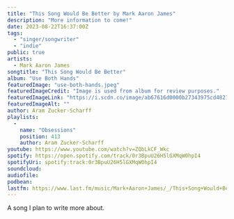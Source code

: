 ```yaml
---
title: "This Song Would Be Better by Mark Aaron James"
description: "More information to come!"
date: 2023-08-22T16:37:00Z
tags:
  - "singer/songwriter"
  - "indie"
public: true
artists:
  - Mark Aaron James
songtitle: "This Song Would Be Better"
album: "Use Both Hands"
featuredImage: "use-both-hands.jpeg"
featuredImageCredit: "Image is used from album for review purposes."
featuredImageLink: "https://i.scdn.co/image/ab67616d0000b27343975cd482165bc6adcd18ea"
featuredImageAlt: ""
author: Aram Zucker-Scharff
playlists:
  -
    name: "Obsessions"
    position: 413
    author: Aram Zucker-Scharff
youtube: https://www.youtube.com/watch?v=ZQbLkCF_Wkc
spotify: https://open.spotify.com/track/0r3BpuU26H5lGXMqW0hpI4
spotifyUri: spotify:track:0r3BpuU26H5lGXMqW0hpI4
soundcloud:
audiofile:
podbean:
lastfm: https://www.last.fm/music/Mark+Aaron+James/_/This+Song+Would+Be+Better
---
```


A song I plan to write more about.
		